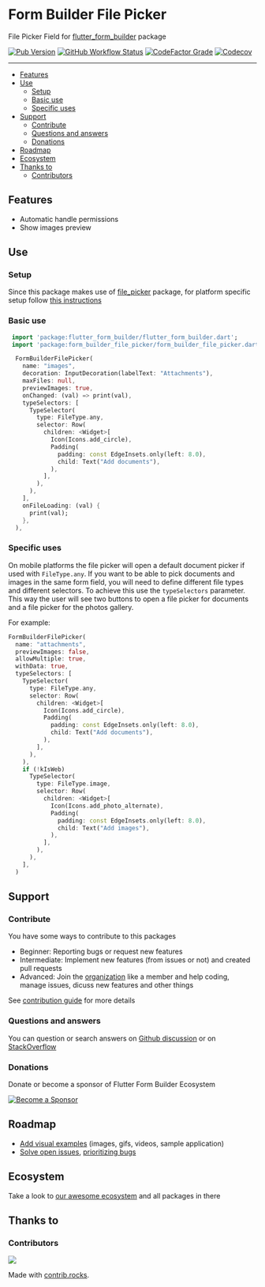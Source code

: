 # Form Builder File Picker

File Picker Field for [flutter_form_builder](https://pub.dev/packages/flutter_form_builder) package

[![Pub Version](https://img.shields.io/pub/v/form_builder_file_picker?logo=flutter&style=for-the-badge)](https://pub.dev/packages/form_builder_file_picker)
[![GitHub Workflow Status](https://img.shields.io/github/actions/workflow/status/flutter-form-builder-ecosystem/form_builder_file_picker/base.yaml?branch=main&logo=github&style=for-the-badge)](https://github.com/flutter-form-builder-ecosystem/form_builder_file_picker/actions/workflows/base.yaml)
[![CodeFactor Grade](https://img.shields.io/codefactor/grade/github/flutter-form-builder-ecosystem/form_builder_file_picker?logo=codefactor&style=for-the-badge)](https://www.codefactor.io/repository/github/flutter-form-builder-ecosystem/form_builder_file_picker)
[![Codecov](https://img.shields.io/codecov/c/github/flutter-form-builder-ecosystem/form_builder_file_picker?logo=codecov&style=for-the-badge)](https://codecov.io/gh/flutter-form-builder-ecosystem/form_builder_file_picker/)
___

- [Features](#features)
- [Use](#use)
  - [Setup](#setup)
  - [Basic use](#basic-use)
  - [Specific uses](#specific-uses)
- [Support](#support)
  - [Contribute](#contribute)
  - [Questions and answers](#questions-and-answers)
  - [Donations](#donations)
- [Roadmap](#roadmap)
- [Ecosystem](#ecosystem)
- [Thanks to](#thanks-to)
  - [Contributors](#contributors)

## Features

- Automatic handle permissions
- Show images preview

## Use

### Setup

Since this package makes use of [file_picker](https://pub.dev/packages/file_picker) package, for platform specific setup follow [this instructions](https://github.com/miguelpruivo/flutter_file_picker/wiki/Setup)

### Basic use

```dart
 import 'package:flutter_form_builder/flutter_form_builder.dart';
 import 'package:form_builder_file_picker/form_builder_file_picker.dart';

  FormBuilderFilePicker(
    name: "images",
    decoration: InputDecoration(labelText: "Attachments"),
    maxFiles: null,
    previewImages: true,
    onChanged: (val) => print(val),
    typeSelectors: [
      TypeSelector(
        type: FileType.any,
        selector: Row(
          children: <Widget>[
            Icon(Icons.add_circle),
            Padding(
              padding: const EdgeInsets.only(left: 8.0),
              child: Text("Add documents"),
            ),
          ],
        ),
      ),
    ],
    onFileLoading: (val) {
      print(val);
    },
  ),
```

### Specific uses

On mobile platforms the file picker will open a default document picker if used with `FileType.any`.
If you want to be able to pick documents and images in the same form field, you will need to define different file types and different selectors. To achieve this use the `typeSelectors` parameter.
This way the user will see two buttons to open a file picker for documents and a file picker for the photos gallery.

For example:

```dart
FormBuilderFilePicker(
  name: "attachments",
  previewImages: false,
  allowMultiple: true,
  withData: true,
  typeSelectors: [
    TypeSelector(
      type: FileType.any,
      selector: Row(
        children: <Widget>[
          Icon(Icons.add_circle),
          Padding(
            padding: const EdgeInsets.only(left: 8.0),
            child: Text("Add documents"),
          ),
        ],
      ),
    ),
    if (!kIsWeb)
      TypeSelector(
        type: FileType.image,
        selector: Row(
          children: <Widget>[
            Icon(Icons.add_photo_alternate),
            Padding(
              padding: const EdgeInsets.only(left: 8.0),
              child: Text("Add images"),
            ),
          ],
        ),
      ),
    ],
  )
```

## Support

### Contribute

You have some ways to contribute to this packages

- Beginner: Reporting bugs or request new features
- Intermediate: Implement new features (from issues or not) and created pull requests
- Advanced: Join the [organization](#ecosystem) like a member and help coding, manage issues, dicuss new features and other things

 See [contribution guide](https://github.com/flutter-form-builder-ecosystem/.github/blob/main/CONTRIBUTING.md) for more details

### Questions and answers

You can question or search answers on [Github discussion](https://github.com/flutter-form-builder-ecosystem/form_builder_file_picker/discussions) or on [StackOverflow](https://stackoverflow.com/questions/tagged/flutter-form-builder)

### Donations

Donate or become a sponsor of Flutter Form Builder Ecosystem

[![Become a Sponsor](https://opencollective.com/flutter-form-builder-ecosystem/tiers/sponsor.svg?avatarHeight=56)](https://opencollective.com/flutter-form-builder-ecosystem)

## Roadmap

- [Add visual examples](https://github.com/flutter-form-builder-ecosystem/form_builder_file_picker/issues/37) (images, gifs, videos, sample application)
- [Solve open issues](https://github.com/flutter-form-builder-ecosystem/form_builder_file_picker/issues), [prioritizing bugs](https://github.com/flutter-form-builder-ecosystem/form_builder_file_picker/labels/bug)

## Ecosystem

Take a look to [our awesome ecosystem](https://github.com/flutter-form-builder-ecosystem) and all packages in there

## Thanks to

### Contributors

<a href="https://github.com/flutter-form-builder-ecosystem/form_builder_file_picker/graphs/contributors">
  <img src="https://contrib.rocks/image?repo=flutter-form-builder-ecosystem/form_builder_file_picker" />
</a>

Made with [contrib.rocks](https://contrib.rocks).
